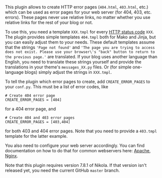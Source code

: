 This plugin allows to create HTTP error pages (`404.html`, `403.html`, etc.) which can be used as error pages for your web server (for 404, 403, etc. errors). These pages never use relative links, no matter whether you use relative links for the rest of your blog or not.

To use this, you need a template `XXX.tmpl` for every [HTTP status code](https://en.wikipedia.org/wiki/List_of_HTTP_status_codes) `XXX`. The plugin provides simple templates `404.tmpl` both for Mako and Jinja, but you can easily adjust them to your needs. These default templates assume that the strings `'Page not found'` and `'The page you are trying to access does not exist. Please use your browser\'s "back" button to return to the previous page.'` are translated. If your blog uses another language than English, you need to translate these strings yourself and provide the translations in your theme's `messages_XX.py` files. Or (for simple one-language blogs) simply adjust the strings in `XXX.tmpl`.

To tell the plugin which error pages to create, add `CREATE_ERROR_PAGES` to your `conf.py`. This must be a list of error codes, like
~~~
# Create 404 error page
CREATE_ERROR_PAGES = [404]
~~~
for a 404 error page, and
~~~
# Create 404 and 403 error pages
CREATE_ERROR_PAGES = [403,404]
~~~
for both 403 and 404 error pages. Note that you need to provide a `403.tmpl` template for the latter example.

You also need to configure your web server accordingly. You can find documentation on how to do that for common webservers here: [Apache](https://httpd.apache.org/docs/2.4/custom-error.html), [Nginx](http://nginx.org/en/docs/http/ngx_http_core_module.html#error_page).

Note that this plugin requires version 7.8.1 of Nikola. If that version isn't released yet, you need the current GitHub `master` branch.
